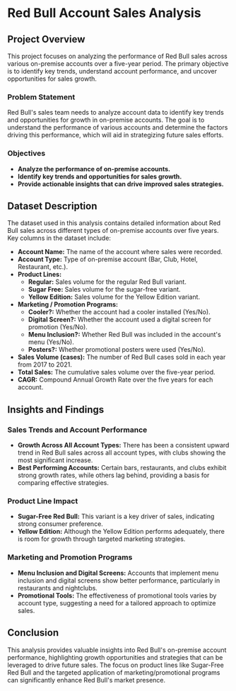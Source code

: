 # Red Bull Account Sales Analysis

## Project Overview

This project focuses on analyzing the performance of Red Bull sales across various on-premise accounts over a five-year period. The primary objective is to identify key trends, understand account performance, and uncover opportunities for sales growth.

### Problem Statement

Red Bull's sales team needs to analyze account data to identify key trends and opportunities for growth in on-premise accounts. The goal is to understand the performance of various accounts and determine the factors driving this performance, which will aid in strategizing future sales efforts.

### Objectives

- **Analyze the performance of on-premise accounts.**
- **Identify key trends and opportunities for sales growth.**
- **Provide actionable insights that can drive improved sales strategies.**

## Dataset Description

The dataset used in this analysis contains detailed information about Red Bull sales across different types of on-premise accounts over five years. Key columns in the dataset include:

- **Account Name:** The name of the account where sales were recorded.
- **Account Type:** Type of on-premise account (Bar, Club, Hotel, Restaurant, etc.).
- **Product Lines:**
  - **Regular:** Sales volume for the regular Red Bull variant.
  - **Sugar Free:** Sales volume for the sugar-free variant.
  - **Yellow Edition:** Sales volume for the Yellow Edition variant.
- **Marketing / Promotion Programs:**
  - **Cooler?:** Whether the account had a cooler installed (Yes/No).
  - **Digital Screen?:** Whether the account used a digital screen for promotion (Yes/No).
  - **Menu Inclusion?:** Whether Red Bull was included in the account's menu (Yes/No).
  - **Posters?:** Whether promotional posters were used (Yes/No).
- **Sales Volume (cases):** The number of Red Bull cases sold in each year from 2017 to 2021.
- **Total Sales:** The cumulative sales volume over the five-year period.
- **CAGR:** Compound Annual Growth Rate over the five years for each account.

## Insights and Findings

### Sales Trends and Account Performance
- **Growth Across All Account Types:** There has been a consistent upward trend in Red Bull sales across all account types, with clubs showing the most significant increase.
- **Best Performing Accounts:** Certain bars, restaurants, and clubs exhibit strong growth rates, while others lag behind, providing a basis for comparing effective strategies.

### Product Line Impact
- **Sugar-Free Red Bull:** This variant is a key driver of sales, indicating strong consumer preference.
- **Yellow Edition:** Although the Yellow Edition performs adequately, there is room for growth through targeted marketing strategies.

### Marketing and Promotion Programs
- **Menu Inclusion and Digital Screens:** Accounts that implement menu inclusion and digital screens show better performance, particularly in restaurants and nightclubs.
- **Promotional Tools:** The effectiveness of promotional tools varies by account type, suggesting a need for a tailored approach to optimize sales.

## Conclusion

This analysis provides valuable insights into Red Bull's on-premise account performance, highlighting growth opportunities and strategies that can be leveraged to drive future sales. The focus on product lines like Sugar-Free Red Bull and the targeted application of marketing/promotional programs can significantly enhance Red Bull's market presence.

